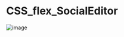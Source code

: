 # CSS_flex_SocialEditor
![image](https://github.com/waelmelhem/CSS_flex_SocialEditor/assets/87295426/312e06fb-0de5-487d-93d9-a917dea7de48)

